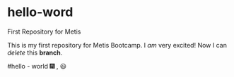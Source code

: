 # hello-word
First Repository for Metis

This is my first repository for Metis Bootcamp. I _am_ very excited! Now I can *delete* this **branch**.  

#hello - world :fireworks: , :smiley:
